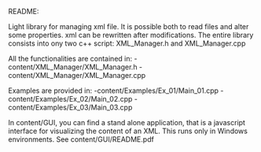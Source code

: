 README:

Light library for managing xml file. It is possible both to read files and alter some properties.
xml can be rewritten after modifications.
The entire library consists into ony two c++ script: XML_Manager.h and XML_Manager.cpp

All the functionalities are contained in:
-content/XML_Manager/XML_Manager.h
-content/XML_Manager/XML_Manager.cpp


Examples are provided in:
-content/Examples/Ex_01/Main_01.cpp
-content/Examples/Ex_02/Main_02.cpp
-content/Examples/Ex_03/Main_03.cpp

In content/GUI, you can find a stand alone application, that is a javascript interface for
visualizing the content of an XML. This runs only in Windows environments.
See content/GUI/README.pdf